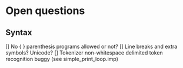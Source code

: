 # Open questions

## Syntax
[] No { } parenthesis programs allowed or not?
[] Line breaks and extra symbols? Unicode?
[] Tokenizer non-whitespace delimited token recognition buggy (see simple_print_loop.imp)